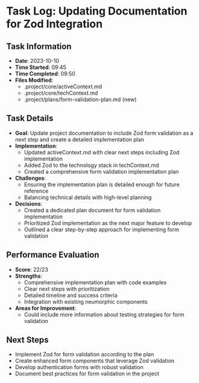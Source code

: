# Task Log: Updating Documentation for Zod Integration

## Task Information
- **Date**: 2023-10-10
- **Time Started**: 09:45
- **Time Completed**: 09:50
- **Files Modified**: 
  - .project/core/activeContext.md
  - .project/core/techContext.md
  - .project/plans/form-validation-plan.md (new)

## Task Details
- **Goal**: Update project documentation to include Zod form validation as a next step and create a detailed implementation plan
- **Implementation**: 
  - Updated activeContext.md with clear next steps including Zod implementation
  - Added Zod to the technology stack in techContext.md
  - Created a comprehensive form validation implementation plan
- **Challenges**: 
  - Ensuring the implementation plan is detailed enough for future reference
  - Balancing technical details with high-level planning
- **Decisions**: 
  - Created a dedicated plan document for form validation implementation
  - Prioritized Zod implementation as the next major feature to develop
  - Outlined a clear step-by-step approach for implementing form validation

## Performance Evaluation
- **Score**: 22/23
- **Strengths**: 
  - Comprehensive implementation plan with code examples
  - Clear next steps with prioritization
  - Detailed timeline and success criteria
  - Integration with existing neumorphic components
- **Areas for Improvement**: 
  - Could include more information about testing strategies for form validation

## Next Steps
- Implement Zod for form validation according to the plan
- Create enhanced form components that leverage Zod validation
- Develop authentication forms with robust validation
- Document best practices for form validation in the project

